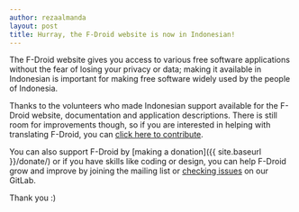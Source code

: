 ```yaml
---
author: rezaalmanda
layout: post
title: Hurray, the F-Droid website is now in Indonesian!
---
```


The F-Droid website gives you access to various free software applications without the fear of losing your privacy or data; making it available in Indonesian is important for making free software widely used by the people of Indonesia.

Thanks to the volunteers who made Indonesian support available for the F-Droid website, documentation and application descriptions.  There is still room for improvements though, so if you are interested in helping with translating F-Droid, you can [click here to contribute](https://hosted.weblate.org/languages/id/f-droid/).

You can also support F-Droid by [making a donation]({{ site.baseurl }}/donate/) or if you have skills like coding or design, you can help F-Droid grow and improve by joining the mailing list or [checking issues](https://gitlab.com/groups/fdroid/-/issues/?sort=updated_desc&state=opened&label_name%5B%5D=help-wanted) on our GitLab.

Thank you :)
